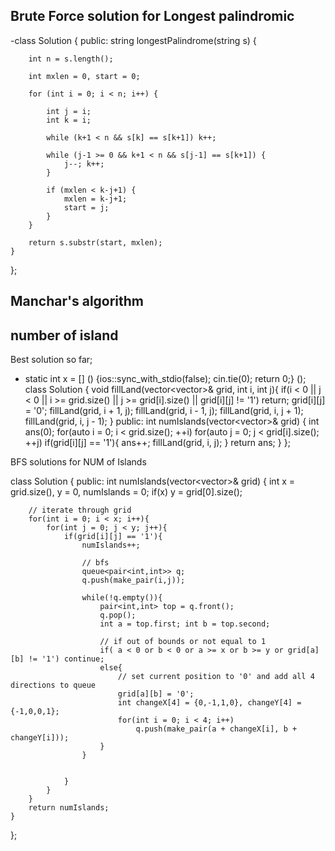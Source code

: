 ## Brute Force solution for Longest palindromic 
-class Solution {
public:
    string longestPalindrome(string s) {
        
        int n = s.length();
        
        int mxlen = 0, start = 0;
        
        for (int i = 0; i < n; i++) {
            
            int j = i;
            int k = i;
            
            while (k+1 < n && s[k] == s[k+1]) k++;
            
            while (j-1 >= 0 && k+1 < n && s[j-1] == s[k+1]) {
                j--; k++;
            }
            
            if (mxlen < k-j+1) {
                mxlen = k-j+1;
                start = j;
            }
        }
        
        return s.substr(start, mxlen);
    }
};

## Manchar's algorithm

## number of island

Best solution so far;

- static int x = [] () {ios::sync_with_stdio(false); cin.tie(0); return 0;} ();
class Solution {
    void fillLand(vector<vector<char>>& grid, int i, int j){
        if(i < 0 || j < 0 || i >= grid.size() || j >= grid[i].size() || grid[i][j] != '1')
            return;
        grid[i][j] = '0';
        fillLand(grid, i + 1, j);
        fillLand(grid, i - 1, j);
        fillLand(grid, i, j + 1);
        fillLand(grid, i, j - 1);
    }
public:
    int numIslands(vector<vector<char>>& grid) {
        int ans(0);
        for(auto i = 0; i < grid.size(); ++i)
            for(auto j = 0; j < grid[i].size(); ++j)
                if(grid[i][j] == '1'){
                    ans++;
                    fillLand(grid, i, j);
                }
        return ans;
    }
};

BFS solutions for NUM of Islands

class Solution {
public:
    int numIslands(vector<vector<char>>& grid) {
        int x = grid.size(), y = 0, numIslands = 0;
        if(x) y = grid[0].size();
        
        // iterate through grid 
        for(int i = 0; i < x; i++){
            for(int j = 0; j < y; j++){
                if(grid[i][j] == '1'){
                    numIslands++;
                    
                    // bfs
                    queue<pair<int,int>> q;
                    q.push(make_pair(i,j));
                    
                    while(!q.empty()){
                        pair<int,int> top = q.front();
                        q.pop();
                        int a = top.first; int b = top.second;
                        
                        // if out of bounds or not equal to 1
                        if( a < 0 or b < 0 or a >= x or b >= y or grid[a][b] != '1') continue;
                        else{
                            // set current position to '0' and add all 4 directions to queue
                            grid[a][b] = '0';
                            int changeX[4] = {0,-1,1,0}, changeY[4] = {-1,0,0,1};
                            for(int i = 0; i < 4; i++)  
                                q.push(make_pair(a + changeX[i], b + changeY[i]));
                        }
                    }
                    
                    
                }
            }
        }
        return numIslands;
    }

};